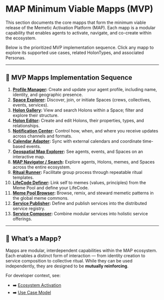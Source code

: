 # MAP Minimum Viable Mapps (MVP)

This section documents the core mapps that form the minimum viable release of the Memetic Activation Platform (MAP). Each mapp is a modular capability that enables agents to activate, navigate, and co-create within the ecosystem.

Below is the prioritized MVP implementation sequence. Click any mapp to explore its supported use cases, related HolonTypes, and associated Personas.

---

## 🧭 MVP Mapps Implementation Sequence

1. **[Profile Manager](./profile-manager.md):** Create and update your agent profile, including name, identity, and geographic presence.
2. **[Space Explorer](./space-explorer.md):** Discover, join, or initiate Spaces (crews, collectives, events, services).
3. **[Holon Gallery](./holon-gallery.md):** View and search Holons within a Space; filter and explore their structure.
4. **[Holon Editor](./holon-editor.md):** Create and edit Holons, their properties, types, and relationships.
5. **[Notification Center](./notification-center.md):** Control how, when, and where you receive updates across channels and formats.
6. **[Calendar Adapter](./calendar-adapter.md):** Sync with external calendars and coordinate time-based events.
7. **[Geospatial Map Explorer](./geospatial-map-explorer.md):** See agents, events, and Spaces on an interactive map.
8. **[MAP Navigator / Search](./map-navigator.md):** Explore agents, Holons, memes, and Spaces across the entire ecosystem.
9. **[Ritual Runner](./ritual-runner.md):** Facilitate group process through repeatable ritual templates.
10. **[LifeCode Definer](./life-code-definer.md):** Link self to memes (values, principles) from the Meme Pool and define your LifeCode.
11. **[Meme Pool Browser](./meme-pool-browser.md):** Browse, remix, and steward memetic patterns in the global meme commons.
12. **[Service Publisher](./service-publisher.md):** Define and publish services into the distributed service registry.
13. **[Service Composer](./service-composer.md):** Combine modular services into holistic service offerings.

---

## 🧱 What’s a Mapp?

Mapps are modular, interdependent capabilities within the MAP ecosystem. Each enables a distinct form of interaction — from identity creation to service composition to collective ritual. While they can be used independently, they are designed to be **mutually reinforcing**.

For developer context, see:
- ➡️ [Ecosystem Activation](../ecosystem-activation.md)
- ➡️ [Use Case Model](../use-cases/use-case-model.md)